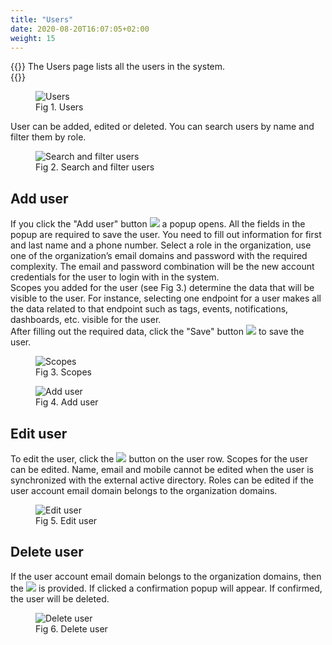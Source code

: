 ```yaml
---
title: "Users"
date: 2020-08-20T16:07:05+02:00
weight: 15
---
```


{{<lead>}}
The Users page lists all the users in the system. <br />
{{</lead>}}
<figure class="image_container">
    <img class="center_image" src="/users.png" alt="Users">
    <figcaption>Fig 1. Users</figcaption>
</figure>

User can be added, edited or deleted. 
You can search users by name and filter them by role.
<figure class="image_container">
    <img class="center_image" src="/filter_users_role_filter.png" alt="Search and filter users">
    <figcaption>Fig 2. Search and filter users</figcaption>
</figure>

## Add user
If you click the "Add user" button <img src="/add_user_button.png"> a popup opens. All the fields in the popup are required to save the user. You need to fill out information for first and last name and a phone number. Select a role in the organization, use one of the organization’s email domains and password with the required complexity. The email and password combination will be the new account credentials for the user to login with in the system. <br />
Scopes you added for the user (see Fig 3.) determine the data that will be visible to the user. For instance,  selecting one endpoint for a user makes all the data related to that endpoint such as tags, events, notifications, dashboards, etc. visible for the user.<br/> 
After filling out the required data, click the "Save" button <img src="/user_save.png"> to save the user.

<figure class="image_container">
    <img class="center_image" src="/user_scopes.png" alt="Scopes">
    <figcaption>Fig 3. Scopes</figcaption>
</figure>

<figure class="image_container">
    <img class="center_image" src="/add_user_popup.png" alt="Add user">
    <figcaption>Fig 4. Add user</figcaption>
</figure>

## Edit user
To edit the user, click the <img src="/row_edit_button.png"> button on the user row. Scopes for the user can be edited. Name, email and mobile cannot be edited when the user is synchronized with the external active directory. Roles can be edited if the user account email domain belongs to the organization domains.

<figure class="image_container">
    <img class="center_image" src="/edit_user.png" alt="Edit user">
    <figcaption>Fig 5. Edit user</figcaption>
</figure>

## Delete user
If the user account email domain belongs to the organization domains, then the <img src="/row_delete_button.png"> is provided. If clicked a confirmation popup will appear. If confirmed, the user will be deleted.
<figure class="image_container">
    <img class="center_image" src="/user_delete_popup.png" alt="Delete user">
    <figcaption>Fig 6. Delete user</figcaption>
</figure>


